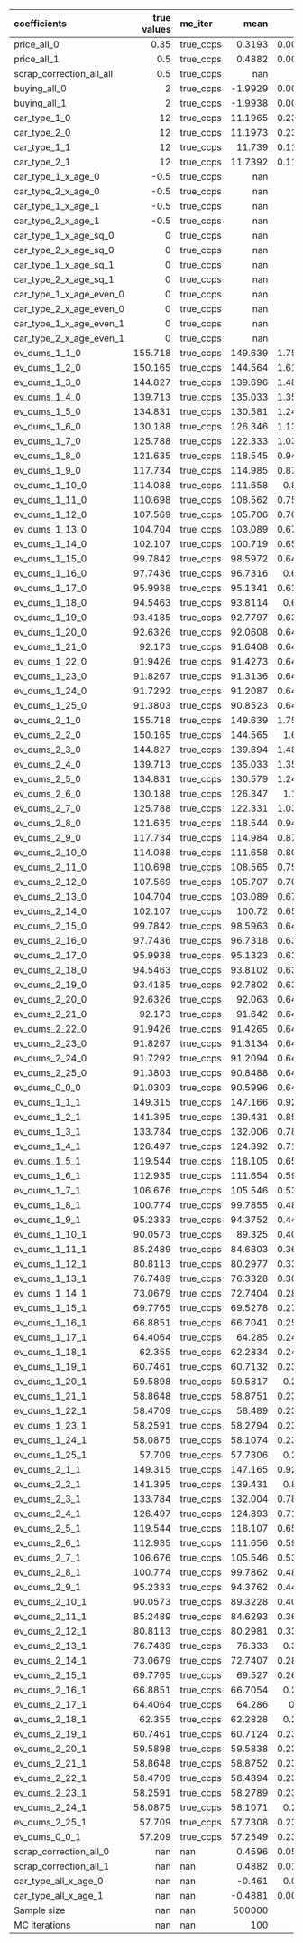 | coefficients             |   true values | mc_iter   |        mean |      std |     p2.5 |    p97.5 |
|:-------------------------|--------------:|:----------|------------:|---------:|---------:|---------:|
| price_all_0              |        0.35   | true_ccps |      0.3193 |   0.0096 |   0.3017 |   0.3396 |
| price_all_1              |        0.5    | true_ccps |      0.4882 |   0.0048 |   0.4788 |   0.4971 |
| scrap_correction_all_all |        0.5    | true_ccps |    nan      | nan      | nan      | nan      |
| buying_all_0             |        2      | true_ccps |     -1.9929 |   0.0064 |  -2.0085 |  -1.9825 |
| buying_all_1             |        2      | true_ccps |     -1.9938 |   0.0081 |  -2.0104 |  -1.9789 |
| car_type_1_0             |       12      | true_ccps |     11.1965 |   0.2371 |  10.7401 |  11.6775 |
| car_type_2_0             |       12      | true_ccps |     11.1973 |   0.2366 |  10.7436 |  11.681  |
| car_type_1_1             |       12      | true_ccps |     11.739  |   0.1137 |  11.5042 |  11.9553 |
| car_type_2_1             |       12      | true_ccps |     11.7392 |   0.1135 |  11.5043 |  11.9492 |
| car_type_1_x_age_0       |       -0.5    | true_ccps |    nan      | nan      | nan      | nan      |
| car_type_2_x_age_0       |       -0.5    | true_ccps |    nan      | nan      | nan      | nan      |
| car_type_1_x_age_1       |       -0.5    | true_ccps |    nan      | nan      | nan      | nan      |
| car_type_2_x_age_1       |       -0.5    | true_ccps |    nan      | nan      | nan      | nan      |
| car_type_1_x_age_sq_0    |        0      | true_ccps |    nan      | nan      | nan      | nan      |
| car_type_2_x_age_sq_0    |        0      | true_ccps |    nan      | nan      | nan      | nan      |
| car_type_1_x_age_sq_1    |        0      | true_ccps |    nan      | nan      | nan      | nan      |
| car_type_2_x_age_sq_1    |        0      | true_ccps |    nan      | nan      | nan      | nan      |
| car_type_1_x_age_even_0  |        0      | true_ccps |    nan      | nan      | nan      | nan      |
| car_type_2_x_age_even_0  |        0      | true_ccps |    nan      | nan      | nan      | nan      |
| car_type_1_x_age_even_1  |        0      | true_ccps |    nan      | nan      | nan      | nan      |
| car_type_2_x_age_even_1  |        0      | true_ccps |    nan      | nan      | nan      | nan      |
| ev_dums_1_1_0            |      155.718  | true_ccps |    149.639  |   1.7585 | 146.093  | 152.752  |
| ev_dums_1_2_0            |      150.165  | true_ccps |    144.564  |   1.6195 | 141.25   | 147.403  |
| ev_dums_1_3_0            |      144.827  | true_ccps |    139.696  |   1.4856 | 136.681  | 142.266  |
| ev_dums_1_4_0            |      139.713  | true_ccps |    135.033  |   1.3595 | 132.327  | 137.343  |
| ev_dums_1_5_0            |      134.831  | true_ccps |    130.581  |   1.2422 | 128.087  | 132.651  |
| ev_dums_1_6_0            |      130.188  | true_ccps |    126.346  |   1.1346 | 124.06   | 128.19   |
| ev_dums_1_7_0            |      125.788  | true_ccps |    122.333  |   1.0363 | 120.228  | 123.921  |
| ev_dums_1_8_0            |      121.635  | true_ccps |    118.545  |   0.9472 | 116.626  | 119.934  |
| ev_dums_1_9_0            |      117.734  | true_ccps |    114.985  |   0.8709 | 113.196  | 116.282  |
| ev_dums_1_10_0           |      114.088  | true_ccps |    111.658  |   0.807  | 109.944  | 112.846  |
| ev_dums_1_11_0           |      110.698  | true_ccps |    108.562  |   0.7521 | 106.925  | 109.728  |
| ev_dums_1_12_0           |      107.569  | true_ccps |    105.706  |   0.7099 | 104.126  | 106.801  |
| ev_dums_1_13_0           |      104.704  | true_ccps |    103.089  |   0.6794 | 101.557  | 104.128  |
| ev_dums_1_14_0           |      102.107  | true_ccps |    100.719  |   0.6588 |  99.2459 | 101.74   |
| ev_dums_1_15_0           |       99.7842 | true_ccps |     98.5972 |   0.6442 |  97.2196 |  99.6133 |
| ev_dums_1_16_0           |       97.7436 | true_ccps |     96.7316 |   0.638  |  95.4264 |  97.7769 |
| ev_dums_1_17_0           |       95.9938 | true_ccps |     95.1341 |   0.6343 |  93.8635 |  96.1959 |
| ev_dums_1_18_0           |       94.5463 | true_ccps |     93.8114 |   0.633  |  92.5501 |  94.8581 |
| ev_dums_1_19_0           |       93.4185 | true_ccps |     92.7797 |   0.6375 |  91.4949 |  93.8077 |
| ev_dums_1_20_0           |       92.6326 | true_ccps |     92.0608 |   0.6405 |  90.7645 |  93.1171 |
| ev_dums_1_21_0           |       92.173  | true_ccps |     91.6408 |   0.6406 |  90.3248 |  92.6882 |
| ev_dums_1_22_0           |       91.9426 | true_ccps |     91.4273 |   0.6432 |  90.1021 |  92.4815 |
| ev_dums_1_23_0           |       91.8267 | true_ccps |     91.3136 |   0.6444 |  89.9778 |  92.3726 |
| ev_dums_1_24_0           |       91.7292 | true_ccps |     91.2087 |   0.6442 |  89.89   |  92.2693 |
| ev_dums_1_25_0           |       91.3803 | true_ccps |     90.8523 |   0.6452 |  89.5449 |  91.9562 |
| ev_dums_2_1_0            |      155.718  | true_ccps |    149.639  |   1.7594 | 146.097  | 152.759  |
| ev_dums_2_2_0            |      150.165  | true_ccps |    144.565  |   1.622  | 141.256  | 147.412  |
| ev_dums_2_3_0            |      144.827  | true_ccps |    139.694  |   1.4859 | 136.678  | 142.263  |
| ev_dums_2_4_0            |      139.713  | true_ccps |    135.033  |   1.3586 | 132.32   | 137.351  |
| ev_dums_2_5_0            |      134.831  | true_ccps |    130.579  |   1.2426 | 128.088  | 132.651  |
| ev_dums_2_6_0            |      130.188  | true_ccps |    126.347  |   1.136  | 124.05   | 128.186  |
| ev_dums_2_7_0            |      125.788  | true_ccps |    122.331  |   1.0347 | 120.219  | 123.915  |
| ev_dums_2_8_0            |      121.635  | true_ccps |    118.544  |   0.9483 | 116.628  | 119.929  |
| ev_dums_2_9_0            |      117.734  | true_ccps |    114.984  |   0.8713 | 113.191  | 116.292  |
| ev_dums_2_10_0           |      114.088  | true_ccps |    111.658  |   0.8054 | 109.946  | 112.855  |
| ev_dums_2_11_0           |      110.698  | true_ccps |    108.565  |   0.7526 | 106.926  | 109.722  |
| ev_dums_2_12_0           |      107.569  | true_ccps |    105.707  |   0.7081 | 104.142  | 106.811  |
| ev_dums_2_13_0           |      104.704  | true_ccps |    103.089  |   0.6784 | 101.575  | 104.142  |
| ev_dums_2_14_0           |      102.107  | true_ccps |    100.72   |   0.6575 |  99.2491 | 101.729  |
| ev_dums_2_15_0           |       99.7842 | true_ccps |     98.5963 |   0.6427 |  97.2226 |  99.6177 |
| ev_dums_2_16_0           |       97.7436 | true_ccps |     96.7318 |   0.6344 |  95.4293 |  97.761  |
| ev_dums_2_17_0           |       95.9938 | true_ccps |     95.1323 |   0.6345 |  93.86   |  96.2025 |
| ev_dums_2_18_0           |       94.5463 | true_ccps |     93.8102 |   0.6353 |  92.5277 |  94.8452 |
| ev_dums_2_19_0           |       93.4185 | true_ccps |     92.7802 |   0.6363 |  91.5009 |  93.8222 |
| ev_dums_2_20_0           |       92.6326 | true_ccps |     92.063  |   0.6404 |  90.7669 |  93.1158 |
| ev_dums_2_21_0           |       92.173  | true_ccps |     91.642  |   0.6453 |  90.3215 |  92.7206 |
| ev_dums_2_22_0           |       91.9426 | true_ccps |     91.4265 |   0.6445 |  90.1015 |  92.4886 |
| ev_dums_2_23_0           |       91.8267 | true_ccps |     91.3134 |   0.6451 |  89.9799 |  92.38   |
| ev_dums_2_24_0           |       91.7292 | true_ccps |     91.2094 |   0.6433 |  89.8892 |  92.2722 |
| ev_dums_2_25_0           |       91.3803 | true_ccps |     90.8488 |   0.6463 |  89.5526 |  91.9437 |
| ev_dums_0_0_0            |       91.0303 | true_ccps |     90.5996 |   0.6475 |  89.2923 |  91.6974 |
| ev_dums_1_1_1            |      149.315  | true_ccps |    147.166  |   0.9251 | 145.154  | 148.942  |
| ev_dums_1_2_1            |      141.395  | true_ccps |    139.431  |   0.8505 | 137.577  | 141.083  |
| ev_dums_1_3_1            |      133.784  | true_ccps |    132.006  |   0.7817 | 130.287  | 133.543  |
| ev_dums_1_4_1            |      126.497  | true_ccps |    124.892  |   0.7151 | 123.323  | 126.303  |
| ev_dums_1_5_1            |      119.544  | true_ccps |    118.105  |   0.6528 | 116.667  | 119.425  |
| ev_dums_1_6_1            |      112.935  | true_ccps |    111.654  |   0.5933 | 110.346  | 112.868  |
| ev_dums_1_7_1            |      106.676  | true_ccps |    105.546  |   0.5391 | 104.357  | 106.668  |
| ev_dums_1_8_1            |      100.774  | true_ccps |     99.7855 |   0.4887 |  98.7318 | 100.824  |
| ev_dums_1_9_1            |       95.2333 | true_ccps |     94.3752 |   0.4432 |  93.4214 |  95.3246 |
| ev_dums_1_10_1           |       90.0573 | true_ccps |     89.325  |   0.4021 |  88.4815 |  90.1937 |
| ev_dums_1_11_1           |       85.2489 | true_ccps |     84.6303 |   0.3656 |  83.8641 |  85.3836 |
| ev_dums_1_12_1           |       80.8113 | true_ccps |     80.2977 |   0.3331 |  79.6    |  80.9562 |
| ev_dums_1_13_1           |       76.7489 | true_ccps |     76.3328 |   0.3064 |  75.6591 |  76.9158 |
| ev_dums_1_14_1           |       73.0679 | true_ccps |     72.7404 |   0.2867 |  72.1236 |  73.3034 |
| ev_dums_1_15_1           |       69.7765 | true_ccps |     69.5278 |   0.2705 |  68.9497 |  70.0531 |
| ev_dums_1_16_1           |       66.8851 | true_ccps |     66.7041 |   0.2562 |  66.157  |  67.2107 |
| ev_dums_1_17_1           |       64.4064 | true_ccps |     64.285  |   0.2476 |  63.7718 |  64.7504 |
| ev_dums_1_18_1           |       62.355  | true_ccps |     62.2834 |   0.2422 |  61.7827 |  62.7261 |
| ev_dums_1_19_1           |       60.7461 | true_ccps |     60.7132 |   0.2387 |  60.2076 |  61.1175 |
| ev_dums_1_20_1           |       59.5898 | true_ccps |     59.5817 |   0.239  |  59.0632 |  59.9901 |
| ev_dums_1_21_1           |       58.8648 | true_ccps |     58.8751 |   0.2369 |  58.3763 |  59.2777 |
| ev_dums_1_22_1           |       58.4709 | true_ccps |     58.489  |   0.2383 |  57.9865 |  58.896  |
| ev_dums_1_23_1           |       58.2591 | true_ccps |     58.2794 |   0.2346 |  57.7914 |  58.6707 |
| ev_dums_1_24_1           |       58.0875 | true_ccps |     58.1074 |   0.2374 |  57.6197 |  58.5106 |
| ev_dums_1_25_1           |       57.709  | true_ccps |     57.7306 |   0.236  |  57.2354 |  58.1235 |
| ev_dums_2_1_1            |      149.315  | true_ccps |    147.165  |   0.9256 | 145.145  | 148.941  |
| ev_dums_2_2_1            |      141.395  | true_ccps |    139.431  |   0.853  | 137.569  | 141.095  |
| ev_dums_2_3_1            |      133.784  | true_ccps |    132.004  |   0.7801 | 130.29   | 133.539  |
| ev_dums_2_4_1            |      126.497  | true_ccps |    124.893  |   0.7152 | 123.323  | 126.318  |
| ev_dums_2_5_1            |      119.544  | true_ccps |    118.107  |   0.6525 | 116.68   | 119.424  |
| ev_dums_2_6_1            |      112.935  | true_ccps |    111.656  |   0.5942 | 110.344  | 112.87   |
| ev_dums_2_7_1            |      106.676  | true_ccps |    105.546  |   0.5399 | 104.359  | 106.669  |
| ev_dums_2_8_1            |      100.774  | true_ccps |     99.7862 |   0.4885 |  98.7202 | 100.823  |
| ev_dums_2_9_1            |       95.2333 | true_ccps |     94.3762 |   0.4422 |  93.4177 |  95.3309 |
| ev_dums_2_10_1           |       90.0573 | true_ccps |     89.3228 |   0.4028 |  88.459  |  90.198  |
| ev_dums_2_11_1           |       85.2489 | true_ccps |     84.6293 |   0.3652 |  83.8515 |  85.3762 |
| ev_dums_2_12_1           |       80.8113 | true_ccps |     80.2981 |   0.3342 |  79.5893 |  80.9608 |
| ev_dums_2_13_1           |       76.7489 | true_ccps |     76.333  |   0.308  |  75.658  |  76.9207 |
| ev_dums_2_14_1           |       73.0679 | true_ccps |     72.7407 |   0.2851 |  72.121  |  73.2905 |
| ev_dums_2_15_1           |       69.7765 | true_ccps |     69.527  |   0.2688 |  68.9455 |  70.0588 |
| ev_dums_2_16_1           |       66.8851 | true_ccps |     66.7054 |   0.257  |  66.1646 |  67.2073 |
| ev_dums_2_17_1           |       64.4064 | true_ccps |     64.286  |   0.25   |  63.7721 |  64.7501 |
| ev_dums_2_18_1           |       62.355  | true_ccps |     62.2828 |   0.242  |  61.775  |  62.71   |
| ev_dums_2_19_1           |       60.7461 | true_ccps |     60.7124 |   0.2388 |  60.2119 |  61.1288 |
| ev_dums_2_20_1           |       59.5898 | true_ccps |     59.5838 |   0.2373 |  59.0741 |  59.9914 |
| ev_dums_2_21_1           |       58.8648 | true_ccps |     58.8752 |   0.2354 |  58.3753 |  59.2841 |
| ev_dums_2_22_1           |       58.4709 | true_ccps |     58.4894 |   0.2359 |  58.002  |  58.8978 |
| ev_dums_2_23_1           |       58.2591 | true_ccps |     58.2789 |   0.2359 |  57.7781 |  58.6895 |
| ev_dums_2_24_1           |       58.0875 | true_ccps |     58.1071 |   0.237  |  57.6148 |  58.5221 |
| ev_dums_2_25_1           |       57.709  | true_ccps |     57.7308 |   0.2375 |  57.2228 |  58.1302 |
| ev_dums_0_0_1            |       57.209  | true_ccps |     57.2549 |   0.2362 |  56.7549 |  57.6503 |
| scrap_correction_all_0   |      nan      | nan       |      0.4596 |   0.0538 |   0.3424 |   0.5527 |
| scrap_correction_all_1   |      nan      | nan       |      0.4882 |   0.0196 |   0.4472 |   0.5306 |
| car_type_all_x_age_0     |      nan      | nan       |     -0.461  |   0.012  |  -0.4862 |  -0.4389 |
| car_type_all_x_age_1     |      nan      | nan       |     -0.4881 |   0.0053 |  -0.498  |  -0.478  |
| Sample size              |      nan      | nan       | 500000      | nan      | nan      | nan      |
| MC iterations            |      nan      | nan       |    100      | nan      | nan      | nan      |